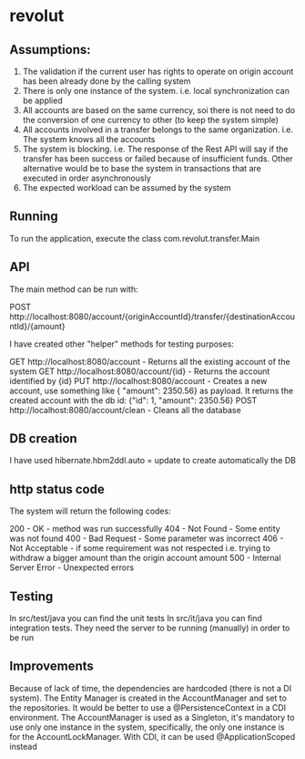 # revolut

## Assumptions:

1. The validation if the current user has rights to operate on origin account has been already done by the calling system
2. There is only one instance of the system. i.e. local synchronization can be applied
3. All accounts are based on the same currency, soi there is not need to do the conversion of one currency to other (to keep the system simple)
4. All accounts involved in a transfer belongs to the same organization. i.e. The system knows all the accounts
5. The system is blocking. i.e. The response of the Rest API will say if the transfer has been success or failed because of insufficient funds. Other alternative would be to base the system in transactions that are executed in order asynchronously
6. The expected workload can be assumed by the system

## Running

To run the application, execute the class com.revolut.transfer.Main

## API

The main method can be run with:

POST http://localhost:8080/account/{originAccountId}/transfer/{destinationAccountId}/{amount}

I have created other "helper" methods for testing purposes:

GET http://localhost:8080/account - Returns all the existing account of the system
GET http://localhost:8080/account/{id} - Returns the account identified by {id}
PUT http://localhost:8080/account - Creates a new account, use something like { "amount": 2350.56} as payload. It returns the created account with the db id: {"id": 1, "amount": 2350.56}
POST http://localhost:8080/account/clean - Cleans all the database  

## DB creation

I have used hibernate.hbm2ddl.auto = update to create automatically the DB

## http status code

The system will return the following codes:

200 - OK - method was run successfully
404 - Not Found - Some entity was not found
400 - Bad Request - Some parameter was incorrect
406 - Not Acceptable - if some requirement was not respected i.e. trying to withdraw a bigger amount than the origin account amount
500 - Internal Server Error - Unexpected errors

## Testing

In src/test/java you can find the unit tests
In src/it/java you can find integration tests. They need the server to be running (manually) in order to be run

## Improvements

Because of lack of time, the dependencies are hardcoded (there is not a DI system). The Entity Manager is created in the AccountManager and set to the repositories. It would be better to use a @PersistenceContext in a CDI environment.
The AccountManager is used as a Singleton, it's mandatory to use only one instance in the system, specifically, the only one instance is for the AccountLockManager. With CDI, it can be used @ApplicationScoped instead
